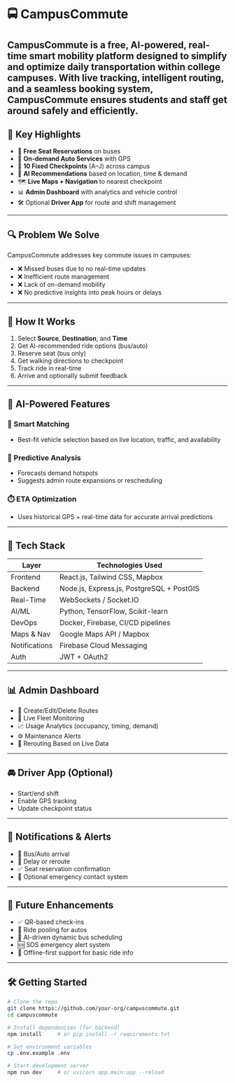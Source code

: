 # 🚍 CampusCommute

**CampusCommute** is a free, AI-powered, real-time smart mobility platform designed to simplify and optimize daily transportation within college campuses. With live tracking, intelligent routing, and a seamless booking system, CampusCommute ensures students and staff get around safely and efficiently.
---

## 🌟 Key Highlights

- 🎫 **Free Seat Reservations** on buses
- 🚗 **On-demand Auto Services** with GPS
- 📍 **10 Fixed Checkpoints** (A–J) across campus
- 🧠 **AI Recommendations** based on location, time & demand
- 🗺️ **Live Maps + Navigation** to nearest checkpoint
- 📊 **Admin Dashboard** with analytics and vehicle control
- 🛠️ Optional **Driver App** for route and shift management

---

## 🔍 Problem We Solve

CampusCommute addresses key commute issues in campuses:

- ❌ Missed buses due to no real-time updates  
- ❌ Inefficient route management  
- ❌ Lack of on-demand mobility  
- ❌ No predictive insights into peak hours or delays  

---

## 🧭 How It Works

1. Select **Source**, **Destination**, and **Time**
2. Get AI-recommended ride options (bus/auto)
3. Reserve seat (bus only)
4. Get walking directions to checkpoint
5. Track ride in real-time
6. Arrive and optionally submit feedback

---

## 🧠 AI-Powered Features

### 🚦 Smart Matching
- Best-fit vehicle selection based on live location, traffic, and availability

### 🔮 Predictive Analysis
- Forecasts demand hotspots
- Suggests admin route expansions or rescheduling

### ⏱️ ETA Optimization
- Uses historical GPS + real-time data for accurate arrival predictions

---

## 🧰 Tech Stack

| Layer        | Technologies Used                                  |
|--------------|----------------------------------------------------|
| Frontend     | React.js, Tailwind CSS, Mapbox                     |
| Backend      | Node.js, Express.js, PostgreSQL + PostGIS          |
| Real-Time    | WebSockets / Socket.IO                             |
| AI/ML        | Python, TensorFlow, Scikit-learn                   |
| DevOps       | Docker, Firebase, CI/CD pipelines                  |
| Maps & Nav   | Google Maps API / Mapbox                           |
| Notifications| Firebase Cloud Messaging                          |
| Auth         | JWT + OAuth2                                       |

---

## 📊 Admin Dashboard

- 🚏 Create/Edit/Delete Routes
- 🚌 Live Fleet Monitoring
- 📈 Usage Analytics (occupancy, timing, demand)
- ⚙️ Maintenance Alerts
- 🔁 Rerouting Based on Live Data

---

## 🚘 Driver App (Optional)

- Start/end shift
- Enable GPS tracking
- Update checkpoint status

---

## 🔔 Notifications & Alerts

- 🔔 Bus/Auto arrival
- 🔁 Delay or reroute
- ✅ Seat reservation confirmation
- 🚨 Optional emergency contact system

---

## 🔮 Future Enhancements

- ✅ QR-based check-ins  
- 👥 Ride pooling for autos  
- 🧠 AI-driven dynamic bus scheduling  
- 🆘 SOS emergency alert system  
- 📴 Offline-first support for basic ride info  

---

## 🛠️ Getting Started

```bash
# Clone the repo
git clone https://github.com/your-org/campuscommute.git
cd campuscommute

# Install dependencies (for backend)
npm install     # or pip install -r requirements.txt

# Set environment variables
cp .env.example .env

# Start development server
npm run dev     # or uvicorn app.main:app --reload
